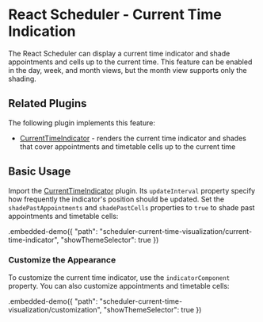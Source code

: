# React Scheduler - Current Time Indication

The React Scheduler can display a current time indicator and shade appointments and cells up to the current time. This feature can be enabled in the day, week, and month views, but the month view supports only the shading.

## Related Plugins

The following plugin implements this feature:

- [CurrentTimeIndicator](../reference/current-time-indicator.md) - renders the current time indicator and shades that cover appointments and timetable cells up to the current time

## Basic Usage

Import the [CurrentTimeIndicator](../reference/current-time-indicator.md) plugin. Its `updateInterval` property specify how frequently the indicator's position should be updated. Set the `shadePastAppointments` and `shadePastCells` properties to `true` to shade past appointments and timetable cells:


.embedded-demo({ "path": "scheduler-current-time-visualization/current-time-indicator", "showThemeSelector": true })

### Customize the Appearance

To customize the current time indicator, use the `indicatorComponent` property. You can also customize appointments  and timetable cells:

.embedded-demo({ "path": "scheduler-current-time-visualization/customization", "showThemeSelector": true })
